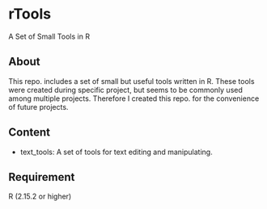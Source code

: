 rTools
======

A Set of Small Tools in R

About
------

This repo. includes a set of small but useful tools written in R. These tools were created during specific project, but seems to be commonly used among multiple projects. Therefore I created this repo. for the convenience of future projects.

Content
------

- text_tools: A set of tools for text editing and manipulating.

Requirement
------

R (2.15.2 or higher)
